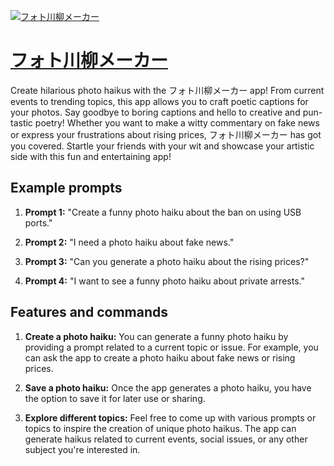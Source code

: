 [![フォト川柳メーカー](https://files.oaiusercontent.com/file-fmuAgnb0LLcTZovizoIXK4Cu?se=2123-10-18T02%3A40%3A32Z&sp=r&sv=2021-08-06&sr=b&rscc=max-age%3D31536000%2C%20immutable&rscd=attachment%3B%20filename%3D65d8810d-bb5d-452b-8a01-cd13d0d8eb40.png&sig=68RAxa2Yzm3vX7ogDl1vV9uIMv83SGhbYwCGzHp0FC4%3D)](https://chat.openai.com/g/g-tEnZKIyAO-huotochuan-liu-meka)

# [フォト川柳メーカー](https://chat.openai.com/g/g-tEnZKIyAO-huotochuan-liu-meka)

Create hilarious photo haikus with the フォト川柳メーカー app! From current events to trending topics, this app allows you to craft poetic captions for your photos. Say goodbye to boring captions and hello to creative and pun-tastic poetry! Whether you want to make a witty commentary on fake news or express your frustrations about rising prices, フォト川柳メーカー has got you covered. Startle your friends with your wit and showcase your artistic side with this fun and entertaining app!

## Example prompts

1. **Prompt 1:** "Create a funny photo haiku about the ban on using USB ports."

2. **Prompt 2:** "I need a photo haiku about fake news."

3. **Prompt 3:** "Can you generate a photo haiku about the rising prices?"

4. **Prompt 4:** "I want to see a funny photo haiku about private arrests."

## Features and commands

1. **Create a photo haiku:** You can generate a funny photo haiku by providing a prompt related to a current topic or issue. For example, you can ask the app to create a photo haiku about fake news or rising prices.

2. **Save a photo haiku:** Once the app generates a photo haiku, you have the option to save it for later use or sharing.

3. **Explore different topics:** Feel free to come up with various prompts or topics to inspire the creation of unique photo haikus. The app can generate haikus related to current events, social issues, or any other subject you're interested in.